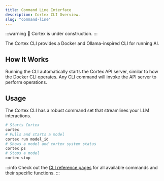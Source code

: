 ```yaml
---
title: Command Line Interface
description: Cortex CLI Overview.
slug: "command-line"
---
```


:::warning
🚧 Cortex is under construction.
:::

The Cortex CLI provides a Docker and Ollama-inspired CLI for running AI.

## How It Works
Running the CLI automatically starts the Cortex API server, similar to how the Docker CLI operates. Any CLI command will invoke the API server to perform operations.


## Usage
The Cortex CLI has a robust command set that streamlines your LLM interactions.
```bash
# Starts Cortex
cortex
# Pulls and starts a model
cortex run model_id
# Shows a model and cortex system status
cortex ps
# Stops a model
cortex stop
```

:::info
Check out the [CLI reference pages](/docs/cli) for all available commands and their specific functions.
:::